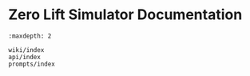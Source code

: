 # Zero Lift Simulator Documentation

```{toctree}
:maxdepth: 2

wiki/index
api/index
prompts/index
```
